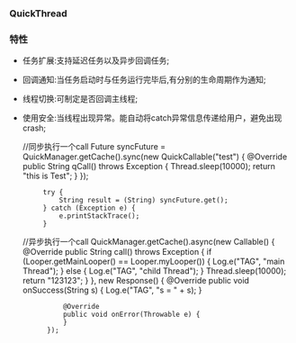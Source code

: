 ### QuickThread

### 特性

- 任务扩展:支持延迟任务以及异步回调任务;
- 回调通知:当任务启动时与任务运行完毕后,有分别的生命周期作为通知;
- 线程切换:可制定是否回调主线程;
- 使用安全:当线程出现异常。能自动将catch异常信息传递给用户，避免出现crash;


   //同步执行一个call
           Future syncFuture = QuickManager.getCache().sync(new QuickCallable<String>("test") {
               @Override
               public String qCall() throws Exception {
                   Thread.sleep(10000);
                   return "this is Test";
               }
           });

           try {
               String result = (String) syncFuture.get();
           } catch (Exception e) {
               e.printStackTrace();
           }


    //异步执行一个call
            QuickManager.getCache().async(new Callable<String>() {
                @Override
                public String call() throws Exception {
                    if (Looper.getMainLooper() == Looper.myLooper()) {
                        Log.e("TAG", "main Thread");
                    } else {
                        Log.e("TAG", "child Thread");
                    }
                    Thread.sleep(10000);
                    return "123123";
                }
            }, new Response<String>() {
                @Override
                public void onSuccess(String s) {
                    Log.e("TAG", "s = " + s);
                }

                @Override
                public void onError(Throwable e) {
                }
            });


